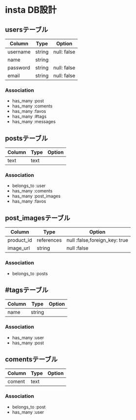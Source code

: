# insta DB設計

## usersテーブル
|Column|Type|Option|
|------|----|------|
|username|string|null: false|
|name|string|
|password|string|null: false|
|email|string|null: false|
### Association
- has_many :post
- has_many :coments
- has_many :favos
- has_many :#tags
- has_many :messages

## postsテーブル
|Column|Type|Option|
|------|----|------|
|text|text|
### Association
- belongs_to :user
- has_many :coments
- has_many :post_images
- has_many :favos

## post_imagesテーブル
|Column|Type|Option|
|------|----|------|
|product_id|references|null :false,foreign_key: true|
|image_url|string|null :false|

### Association
- belongs_to :posts

## #tagsテーブル
|Column|Type|Option|
|------|----|------|
|name|string|
### Association
- has_many :user
- has_many :post

## comentsテーブル
|Column|Type|Option|
|------|----|------|
|coment|text|

### Association
- belongs_to :post
- has_many :user